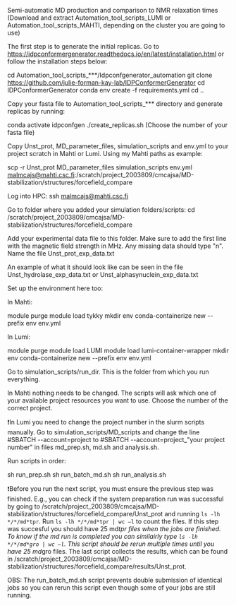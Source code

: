 Semi-automatic MD production and comparison to NMR relaxation times
(Download and extract Automation_tool_scripts_LUMI or Automation_tool_scripts_MAHTI, depending on the cluster you are going to use) 


The first step is to generate the initial replicas. Go to https://idpconformergenerator.readthedocs.io/en/latest/installation.html or follow the installation steps below: 
 
cd Automation_tool_scripts_***/Idpconfgenerator_automation
git clone https://github.com/julie-forman-kay-lab/IDPConformerGenerator 
cd IDPConformerGenerator 
conda env create -f requirements.yml 
cd ..


Copy your fasta file to Automation_tool_scripts_*** directory and generate replicas by running: 

conda activate idpconfgen 
./create_replicas.sh (Choose the number of your fasta file) 


Copy Unst_prot, MD_parameter_files, simulation_scripts and env.yml to your project scratch in Mahti or Lumi. Using my Mahti paths as example:

scp -r Unst_prot MD_parameter_files simulation_scripts env.yml malmcajs@mahti.csc.fi:/scratch/project_2003809/cmcajsa/MD-stabilization/structures/forcefield_compare 


Log into HPC: 
ssh malmcajs@mahti.csc.fi 


Go to folder where you added your simulation folders/scripts: 
cd /scratch/project_2003809/cmcajsa/MD-stabilization/structures/forcefield_compare

Add your experimental data file to this folder. Make sure to add the first line with the magnetic field strength in MHz. Any missing data should type "n". Name the file Unst_prot_exp_data.txt 

An example of what it should look like can be seen in the file Unst_hydrolase_exp_data.txt or Unst_alphasynuclein_exp_data.txt

Set up the environment here too:

In Mahti:
 
module purge
module load tykky
mkdir env
conda-containerize new --prefix env env.yml

In Lumi:

module purge
module load LUMI
module load lumi-container-wrapper
mkdir env
conda-containerize new --prefix env env.yml


Go to simulation_scripts/run_dir. This is the folder from which you run everything.

In Mahti nothing needs to be changed. The scripts will ask which one of your available project resources you want to use. Choose the number of the correct project. 

❗️In Lumi you need to change the project number in the slurm scripts manually. Go to simulation_scripts/MD_scripts and change the line #SBATCH --account=project to #SBATCH --account=project_"your project number" in files md_prep.sh, md.sh and analysis.sh.

Run scripts in order:

sh run_prep.sh 
sh run_batch_md.sh 
sh run_analysis.sh 



❗️Before you run the next script, you must ensure the previous step was finished. E.g., you can check if the system preparation run was successful by going to /scratch/project_2003809/cmcajsa/MD-stabilization/structures/forcefield_compare/Unst_prot and running `ls -lh */*/md*tpr`. Run `ls -lh */*/md*tpr | wc –l` to count the files. If this step was succesful you should have 25 md*tpr files when the jobs are finished. To know if the md run is completed you can similairly type `ls -lh */*/md*gro | wc –l`. This script should be rerun multiple times until you have 25 md*gro files. The last script collects the results, which can be found in /scratch/project_2003809/cmcajsa/MD-stabilization/structures/forcefield_compare/results/Unst_prot.

OBS: The run_batch_md.sh script prevents double submission of identical jobs so you can rerun this script even though some of your jobs are still running. 
